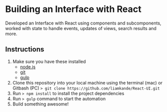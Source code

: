 # Building an Interface with React

Developed an Interface with React using components and subcomponents, worked with state to handle events, updates of views, search results and more.

## Instructions

1. Make sure you have these installed
	- [node.js](http://nodejs.org/)
	- [git](http://git-scm.com/)
	- [gulp](http://gulpjs.com/)
2. Clone this repository into your local machine using the terminal (mac) or Gitbash (PC) `> git clone https://github.com/liamkande/React-UI.git`
3. Run `> npm install` to install the project dependencies
4. Run `> gulp` command to start the automation
5. Build something awesome!


